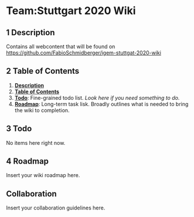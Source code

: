 # Team:Stuttgart 2020 Wiki

## 1 Description

Contains all webcontent that will be found on https://github.com/FabioSchmidberger/igem-stuttgat-2020-wiki

## 2 Table of Contents

1. [**Description**](#1-description)
2. [**Table of Contents**](#2-table-of-contents)
3. [**Todo**](#3-todo): Fine-grained todo list. _Look here if you need something to do._
4. [**Roadmap**](#4-roadmap): Long-term task lisk. Broadly outlines what is needed to bring the wiki to completion.

## 3 Todo

No items here right now.

## 4 Roadmap

Insert your wiki roadmap here.

## Collaboration

Insert your collaboration guidelines here.
